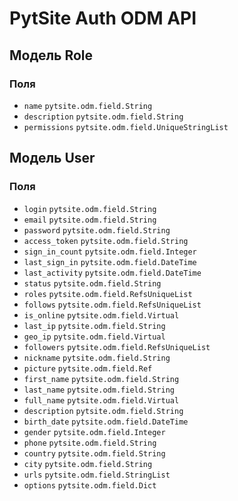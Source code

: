 # PytSite Auth ODM API

## Модель Role
### Поля
* `name` `pytsite.odm.field.String`
* `description` `pytsite.odm.field.String`
* `permissions` `pytsite.odm.field.UniqueStringList`

## Модель User
### Поля
* `login` `pytsite.odm.field.String`
* `email` `pytsite.odm.field.String`
* `password` `pytsite.odm.field.String`
* `access_token` `pytsite.odm.field.String`
* `sign_in_count` `pytsite.odm.field.Integer`
* `last_sign_in` `pytsite.odm.field.DateTime`
* `last_activity` `pytsite.odm.field.DateTime`
* `status` `pytsite.odm.field.String`
* `roles` `pytsite.odm.field.RefsUniqueList`
* `follows` `pytsite.odm.field.RefsUniqueList`
* `is_online` `pytsite.odm.field.Virtual`
* `last_ip` `pytsite.odm.field.String`
* `geo_ip` `pytsite.odm.field.Virtual`
* `followers` `pytsite.odm.field.RefsUniqueList`
* `nickname` `pytsite.odm.field.String`
* `picture` `pytsite.odm.field.Ref`
* `first_name` `pytsite.odm.field.String`
* `last_name` `pytsite.odm.field.String`
* `full_name` `pytsite.odm.field.Virtual`
* `description` `pytsite.odm.field.String`
* `birth_date` `pytsite.odm.field.DateTime`
* `gender` `pytsite.odm.field.Integer`
* `phone` `pytsite.odm.field.String`
* `country` `pytsite.odm.field.String`
* `city` `pytsite.odm.field.String`
* `urls` `pytsite.odm.field.StringList`
* `options` `pytsite.odm.field.Dict`
